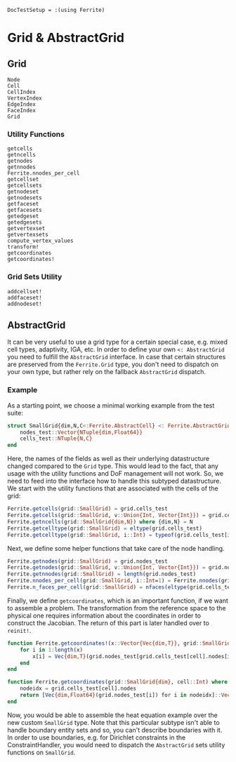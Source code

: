 ```@meta
DocTestSetup = :(using Ferrite)
```

# Grid & AbstractGrid

## Grid

```@docs
Node
Cell
CellIndex
VertexIndex
EdgeIndex
FaceIndex
Grid
```

### Utility Functions

```@docs
getcells
getncells
getnodes
getnnodes
Ferrite.nnodes_per_cell
getcellset
getcellsets
getnodeset
getnodesets
getfaceset
getfacesets
getedgeset
getedgesets
getvertexset
getvertexsets
compute_vertex_values
transform!
getcoordinates
getcoordinates!
```

### Grid Sets Utility

```@docs
addcellset!
addfaceset!
addnodeset!
```

## AbstractGrid

It can be very useful to use a grid type for a certain special case, e.g. mixed cell types, adaptivity, IGA, etc.
In order to define your own `<: AbstractGrid` you need to fulfill the `AbstractGrid` interface.
In case that certain structures are preserved from the `Ferrite.Grid` type, you don't need to dispatch on your own type, but rather rely on the fallback `AbstractGrid` dispatch.

### Example

As a starting point, we choose a minimal working example from the test suite:

```julia
struct SmallGrid{dim,N,C<:Ferrite.AbstractCell} <: Ferrite.AbstractGrid{dim}
    nodes_test::Vector{NTuple{dim,Float64}}
    cells_test::NTuple{N,C}
end
```

Here, the names of the fields as well as their underlying datastructure changed compared to the `Grid` type. This would lead to the fact, that any usage
with the utility functions and DoF management will not work. So, we need to feed into the interface how to handle this subtyped datastructure.
We start with the utility functions that are associated with the cells of the grid:

```julia
Ferrite.getcells(grid::SmallGrid) = grid.cells_test
Ferrite.getcells(grid::SmallGrid, v::Union{Int, Vector{Int}}) = grid.cells_test[v]
Ferrite.getncells(grid::SmallGrid{dim,N}) where {dim,N} = N
Ferrite.getcelltype(grid::SmallGrid) = eltype(grid.cells_test)
Ferrite.getcelltype(grid::SmallGrid, i::Int) = typeof(grid.cells_test[i])
```

Next, we define some helper functions that take care of the node handling.

```julia
Ferrite.getnodes(grid::SmallGrid) = grid.nodes_test
Ferrite.getnodes(grid::SmallGrid, v::Union{Int, Vector{Int}}) = grid.nodes_test[v]
Ferrite.getnnodes(grid::SmallGrid) = length(grid.nodes_test)
Ferrite.nnodes_per_cell(grid::SmallGrid, i::Int=1) = Ferrite.nnodes(grid.cells_test[i])
Ferrite.n_faces_per_cell(grid::SmallGrid) = nfaces(eltype(grid.cells_test))
```

Finally, we define `getcoordinates`, which is an important function, if we want to assemble a problem.
The transformation from the reference space to the physical one requires information about the coordinates in order to construct the
Jacobian. The return of this part is later handled over to `reinit!`.

```julia
function Ferrite.getcoordinates!(x::Vector{Vec{dim,T}}, grid::SmallGrid, cell::Int) where {dim,T}
    for i in 1:length(x)
        x[i] = Vec{dim,T}(grid.nodes_test[grid.cells_test[cell].nodes[i]])
    end
end

function Ferrite.getcoordinates(grid::SmallGrid{dim}, cell::Int) where dim
    nodeidx = grid.cells_test[cell].nodes
    return [Vec{dim,Float64}(grid.nodes_test[i]) for i in nodeidx]::Vector{Vec{dim,Float64}}
end
```

Now, you would be able to assemble the heat equation example over the new custom `SmallGrid` type.
Note that this particular subtype isn't able to handle boundary entity sets and so, you can't describe boundaries with it.
In order to use boundaries, e.g. for Dirichlet constraints in the ConstraintHandler, you would need to dispatch the `AbstractGrid` sets utility functions on `SmallGrid`.

